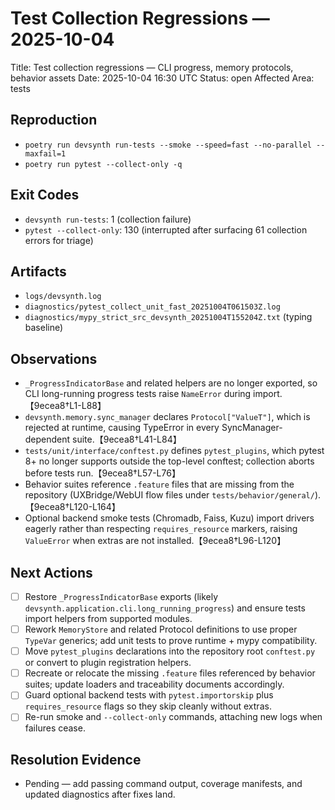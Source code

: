 # Test Collection Regressions — 2025-10-04

Title: Test collection regressions — CLI progress, memory protocols, behavior assets
Date: 2025-10-04 16:30 UTC
Status: open
Affected Area: tests

## Reproduction
- `poetry run devsynth run-tests --smoke --speed=fast --no-parallel --maxfail=1`
- `poetry run pytest --collect-only -q`

## Exit Codes
- `devsynth run-tests`: 1 (collection failure)
- `pytest --collect-only`: 130 (interrupted after surfacing 61 collection errors for triage)

## Artifacts
- `logs/devsynth.log`
- `diagnostics/pytest_collect_unit_fast_20251004T061503Z.log`
- `diagnostics/mypy_strict_src_devsynth_20251004T155204Z.txt` (typing baseline)

## Observations
- `_ProgressIndicatorBase` and related helpers are no longer exported, so CLI long-running progress tests raise `NameError` during import.【9ecea8†L1-L88】
- `devsynth.memory.sync_manager` declares `Protocol["ValueT"]`, which is rejected at runtime, causing TypeError in every SyncManager-dependent suite.【9ecea8†L41-L84】
- `tests/unit/interface/conftest.py` defines `pytest_plugins`, which pytest 8+ no longer supports outside the top-level conftest; collection aborts before tests run.【9ecea8†L57-L76】
- Behavior suites reference `.feature` files that are missing from the repository (UXBridge/WebUI flow files under `tests/behavior/general/`).【9ecea8†L120-L164】
- Optional backend smoke tests (Chromadb, Faiss, Kuzu) import drivers eagerly rather than respecting `requires_resource` markers, raising `ValueError` when extras are not installed.【9ecea8†L96-L120】

## Next Actions
- [ ] Restore `_ProgressIndicatorBase` exports (likely `devsynth.application.cli.long_running_progress`) and ensure tests import helpers from supported modules.
- [ ] Rework `MemoryStore` and related Protocol definitions to use proper `TypeVar` generics; add unit tests to prove runtime + mypy compatibility.
- [ ] Move `pytest_plugins` declarations into the repository root `conftest.py` or convert to plugin registration helpers.
- [ ] Recreate or relocate the missing `.feature` files referenced by behavior suites; update loaders and traceability documents accordingly.
- [ ] Guard optional backend tests with `pytest.importorskip` plus `requires_resource` flags so they skip cleanly without extras.
- [ ] Re-run smoke and `--collect-only` commands, attaching new logs when failures cease.

## Resolution Evidence
- Pending — add passing command output, coverage manifests, and updated diagnostics after fixes land.
